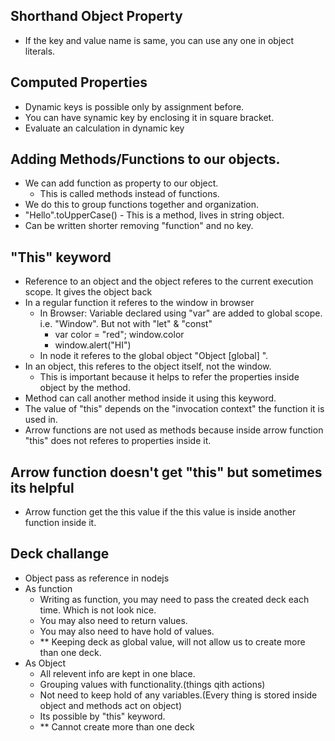 ## Shorthand Object Property
- If the key and value name is same, you can use any one in object literals.

## Computed Properties
- Dynamic keys is possible only by assignment before.
- You can have synamic key by enclosing it in square bracket.
- Evaluate an calculation in dynamic key

## Adding Methods/Functions to our objects.
- We can add function as property to our object.
    - This is called methods instead of functions.
- We do this to group functions together and organization.
- "Hello".toUpperCase() - This is a method, lives in string object.
- Can be written shorter removing "function" and no key.

## "This" keyword
- Reference to an object and the object referes to the current execution scope. It gives the object back
- In a regular function it referes to the window in browser
    - In Browser: Variable declared using "var" are added to global scope. i.e. "Window". But not with "let" & "const"
        - var color = "red"; window.color
        - window.alert("HI")
    - In node it referes to the global object "Object [global] ".
- In an object, this referes to the object itself, not the window.
    - This is important because it helps to refer the properties inside object by the method.
- Method can call another method inside it using this keyword.
- The value of "this" depends on the "invocation context" the function it is used in.
- Arrow functions are not used as methods because inside arrow function "this" does not referes to properties inside it.
## Arrow function doesn't get "this" but sometimes its helpful
- Arrow function get the this value if the this value is inside another function inside it.

## Deck challange
- Object pass as reference in nodejs
- As function 
    - Writing as function, you may need to pass the created deck each time. Which is  not look nice.
    - You may also need to return values.
    - You may also need to have hold of values.
    - ** Keeping deck as global value, will not allow us to create more than one deck.
- As Object
    - All relevent info are kept in one blace.
    - Grouping values with functionality.(things qith actions)
    - Not need to keep hold of any variables.(Every thing is stored inside object and methods act on object)
    - Its possible by "this" keyword.
    - ** Cannot create more than one deck
